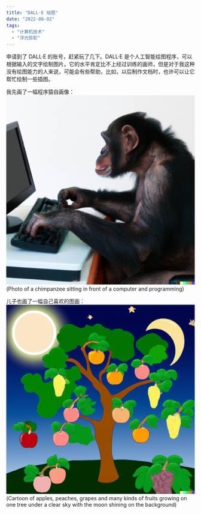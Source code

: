 ```yaml
---
title: "DALL·E 绘图"
date: "2022-08-02"
tags: 
  - "计算机技术"
  - "浮光掠影"
---
```


申请到了 DALL·E 的账号，赶紧玩了几下。DALL·E 是个人工智能绘图程序，可以根据输入的文字绘制图片。它的水平肯定比不上经过训练的画师，但是对于我这种没有绘图能力的人来说，可能会有些帮助，比如，以后制作文档时，也许可以让它帮忙绘制一些插图。

我先画了一幅程序猿自画像：
![](a.png)
(Photo of a chimpanzee sitting in front of a computer and programming)


儿子也画了一幅自己喜欢的图画：
![](b.png)
(Cartoon of apples, peaches, grapes and many kinds of fruits growing on one tree under a clear sky with the moon shining on the background)


